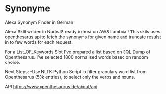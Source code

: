 # Synonyme
Alexa Synonym Finder in German 

Alexa Skill written in NodeJS ready to host on AWS Lambda ! 
This skils uses openthesarus api to fetch the synonyms for given name and truncate resulst in to few words for each request. 


For a List_OF_Keywords Slot I've prepared a list based on SQL Dump of Openthesarus. I've selected 1800 normalised words based on random choice.

Next Steps:
-Use NLTK Python Script to filter granulary word list from Openthesarus (50k entries), to select only the verbs and nouns.



API
https://www.openthesaurus.de/about/api
